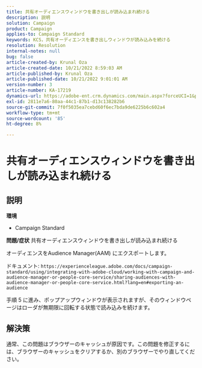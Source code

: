 ```yaml
---
title: 共有オーディエンスウィンドウを書き出しが読み込まれ続ける
description: 説明
solution: Campaign
product: Campaign
applies-to: Campaign Standard
keywords: KCS，共有オーディエンスを書き出しウィンドウが読み込みを続ける
resolution: Resolution
internal-notes: null
bug: false
article-created-by: Krunal Oza
article-created-date: 10/21/2022 8:59:03 AM
article-published-by: Krunal Oza
article-published-date: 10/21/2022 9:01:01 AM
version-number: 3
article-number: KA-17219
dynamics-url: https://adobe-ent.crm.dynamics.com/main.aspx?forceUCI=1&pagetype=entityrecord&etn=knowledgearticle&id=693dd99b-1e51-ed11-bba2-0022480867fb
exl-id: 2811e7a6-80aa-44c1-87b1-d13c138282b6
source-git-commit: 7f0f5035ea7cebd60f6ec7bda9de6225b6c602a4
workflow-type: tm+mt
source-wordcount: '85'
ht-degree: 8%

---
```


# 共有オーディエンスウィンドウを書き出しが読み込まれ続ける

## 説明

<b>環境</b>
- Campaign Standard



<b>問題/症状</b>
共有オーディエンスウィンドウを書き出しが読み込まれ続ける

オーディエンスをAudience Manager(AAM) にエクスポートします。

ドキュメント: `https://experienceleague.adobe.com/docs/campaign-standard/using/integrating-with-adobe-cloud/working-with-campaign-and-audience-manager-or-people-core-service/sharing-audiences-with-audience-manager-or-people-core-service.html?lang=en#exporting-an-audience`

手順 5 に進み、ポップアップウィンドウが表示されますが、そのウィンドウページはローダが無期限に回転する状態で読み込みを続けます。


## 解決策


通常、この問題はブラウザーのキャッシュが原因です。この問題を修正するには、ブラウザーのキャッシュをクリアするか、別のブラウザーでやり直してください。
